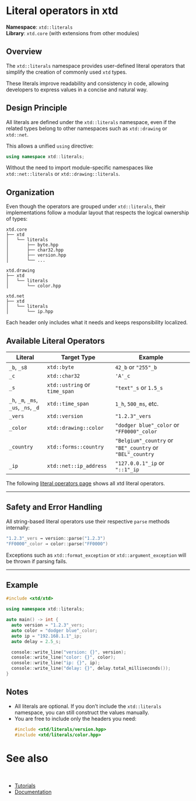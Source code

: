 # Literal operators in xtd


**Namespace**: `xtd::literals`  
**Library**: `xtd.core` (with extensions from other modules)

## Overview

The `xtd::literals` namespace provides user-defined literal operators that simplify the creation of commonly used `xtd` types.

These literals improve readability and consistency in code, allowing developers to express values in a concise and natural way.

## Design Principle

All literals are defined under the `xtd::literals` namespace, even if the related types belong to other namespaces such as `xtd::drawing` or `xtd::net`.

This allows a unified `using` directive:

```cpp
using namespace xtd::literals;
```

Without the need to import module-specific namespaces like `xtd::net::literals` or `xtd::drawing::literals`.

## Organization

Even though the operators are grouped under `xtd::literals`, their implementations follow a modular layout that respects the logical ownership of types:

```
xtd.core
├── xtd
│   └── literals
│       ├── byte.hpp
│       ├── char32.hpp
│       ├── version.hpp
│       └── ...

xtd.drawing
├── xtd
│   └── literals
│       └── color.hpp

xtd.net
├── xtd
│   └── literals
│       └── ip.hpp
```

Each header only includes what it needs and keeps responsibility localized.

## Available Literal Operators

| Literal                               | Target Type                    | Example                                                  |
|---------------------------------------|--------------------------------|----------------------------------------------------------|
| `_b`, `_s8`                           | `xtd::byte`                    | `42_b` or `"255"_b`                                      |
| `_c`                                  | `xtd::char32`                  | `'A'_c`                                                  |
| `_s`                                  | `xtd::ustring` or `time_span`  | `"text"_s` or `1.5_s`                                    |
| `_h`, `_m`, `_ms`, `_us`, `_ns`, `_d` | `xtd::time_span`               | `1_h`, `500_ms`, etc.                                    |
| `_vers`                               | `xtd::version`                 | `"1.2.3"_vers`                                           |
| `_color`                              | `xtd::drawing::color`          | `"dodger blue"_color` or `"FF0000"_color`                |
| `_country`                            | `xtd::forms::country`          | `"Belgium"_country` or `"BE"_country` or `"BEL"_country` |
| `_ip`                                 | `xtd::net::ip_address`         | `"127.0.0.1"_ip` or `"::1"_ip`   |

The following [literal operators page](https://gammasoft71.github.io/xtd/reference_guides/latest/group__literals.html) shows all xtd literal operators.

---

## Safety and Error Handling

All string-based literal operators use their respective `parse` methods internally:

```cpp
"1.2.3"_vers → version::parse("1.2.3")
"FF0000"_color → color::parse("FF0000")
```

Exceptions such as `xtd::format_exception` or `xtd::argument_exception` will be thrown if parsing fails.

---

## Example

```cpp
#include <xtd/xtd>

using namespace xtd::literals;

auto main() -> int {
  auto version = "1.2.3"_vers;
  auto color = "dodger blue"_color;
  auto ip = "192.168.1.1"_ip;
  auto delay = 2.5_s;

  console::write_line("version: {}", version);
  console::write_line("color: {}", color);
  console::write_line("ip: {}", ip);
  console::write_line("delay: {}", delay.total_milliseconds());
}
```

## Notes

- All literals are optional. If you don’t include the `xtd::literals` namespace, you can still construct the values manually.
- You are free to include only the headers you need:
  ```cpp
  #include <xtd/literals/version.hpp>
  #include <xtd/literals/color.hpp>
  ```

# See also
​​​
* [Tutorials](/docs/documentation/Guides/Overview/Tutorials)
* [Documentation](/docs/documentation)

[//]: # (https://learn.microsoft.com/en-us/dotnet/standard/base-types/custom-date-and-time-format-strings)
